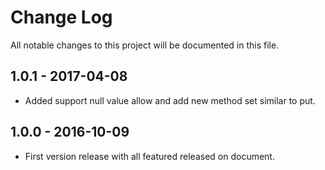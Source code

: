 # Change Log
All notable changes to this project will be documented in this file.

## 1.0.1 - 2017-04-08
- Added support null value allow and add new method set similar to put.

## 1.0.0 - 2016-10-09
- First version release with all featured released on document.
